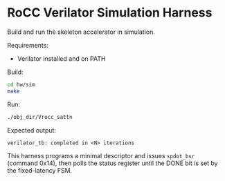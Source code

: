 # RoCC Verilator Simulation Harness

Build and run the skeleton accelerator in simulation.

Requirements:
- Verilator installed and on PATH

Build:
```bash
cd hw/sim
make
```

Run:
```bash
./obj_dir/Vrocc_sattn
```

Expected output:
```
verilator_tb: completed in <N> iterations
```

This harness programs a minimal descriptor and issues `spdot_bsr` (command 0x14), then polls the status register until the DONE bit is set by the fixed-latency FSM.
